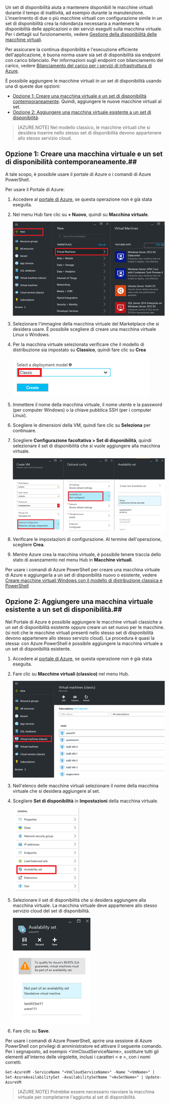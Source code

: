 


Un set di disponibilità aiuta a mantenere disponibili le macchine virtuali durante il tempo di inattività, ad esempio durante la manutenzione. L'inserimento di due o più macchine virtuali con configurazione simile in un set di disponibilità crea la ridondanza necessaria a mantenere la disponibilità delle applicazioni o dei servizi eseguiti sulla macchina virtuale. Per i dettagli sul funzionamento, vedere [Gestione della disponibilità delle macchine virtuali][].

Per assicurare la continua disponibilità e l'esecuzione efficiente dell'applicazione, è buona norma usare sia set di disponibilità sia endpoint con carico bilanciato. Per informazioni sugli endpoint con bilanciamento del carico, vedere [Bilanciamento del carico per i servizi di infrastruttura di Azure][].

È possibile aggiungere le macchine virtuali in un set di disponibilità usando una di queste due opzioni:

- [Opzione 1: Creare una macchina virtuale e un set di disponibilità contemporaneamente][]. Quindi, aggiungere le nuove macchine virtuali al set.
- [Opzione 2: Aggiungere una macchina virtuale esistente a un set di disponibilità][].

>[AZURE.NOTE] Nel modello classico, le macchine virtuali che si desidera inserire nello stesso set di disponibilità devono appartenere allo stesso servizio cloud.

## <a id="createset"> </a>Opzione 1: Creare una macchina virtuale e un set di disponibilità contemporaneamente.##

A tale scopo, è possibile usare il portale di Azure o i comandi di Azure PowerShell.

Per usare il Portale di Azure:

1. Accedere al [portale di Azure](https://portal.azure.com), se questa operazione non è già stata eseguita.

2. Nel menu Hub fare clic su **+ Nuovo**, quindi su **Macchina virtuale**.
    
    ![Testo immagine alt](./media/virtual-machines-common-classic-configure-availability/ChooseVMImage.png)

3. Selezionare l'immagine della macchina virtuale del Marketplace che si desidera usare. È possibile scegliere di creare una macchina virtuale Linux o Windows.

4. Per la macchina virtuale selezionata verificare che il modello di distribuzione sia impostato su **Classico**, quindi fare clic su **Crea**
    
    ![Testo immagine alt](./media/virtual-machines-common-classic-configure-availability/ChooseClassicModel.png)

5. Immettere il nome della macchina virtuale, il nome utente e la password (per computer Windows) o la chiave pubblica SSH (per i computer Linux).

6. Scegliere le dimensioni della VM, quindi fare clic su **Seleziona** per continuare.

7. Scegliere **Configurazione facoltativa > Set di disponibilità**, quindi selezionare il set di disponibilità che si vuole aggiungere alla macchina virtuale.
    
    ![Testo immagine alt](./media/virtual-machines-common-classic-configure-availability/ChooseAvailabilitySet.png)

8. Verificare le impostazioni di configurazione. Al termine dell'operazione, scegliere **Crea**.

9. Mentre Azure crea la macchina virtuale, è possibile tenere traccia dello stato di avanzamento nel menu Hub in **Macchine virtuali**.

Per usare i comandi di Azure PowerShell per creare una macchina virtuale di Azure e aggiungerla a un set di disponibilità nuovo o esistente, vedere [Creare macchine virtuali Windows con il modello di distribuzione classica e PowerShell](../articles/virtual-machines/virtual-machines-windows-classic-create-powershell.md)

## <a id="addmachine"></a>Opzione 2: Aggiungere una macchina virtuale esistente a un set di disponibilità.##

Nel Portale di Azure è possibile aggiungere le macchine virtuali classiche a un set di disponibilità esistente oppure creare un set nuovo per le macchine. (si noti che le macchine virtuali presenti nello stesso set di disponibilità devono appartenere allo stesso servizio cloud). La procedura è quasi la stessa: con Azure PowerShell è possibile aggiungere la macchina virtuale a un set di disponibilità esistente.

1. Accedere al [portale di Azure](https://portal.azure.com), se questa operazione non è già stata eseguita.

2. Fare clic su **Macchine virtuali (classico)** nel menu Hub.
    
    ![Testo immagine alt](./media/virtual-machines-common-classic-configure-availability/ChooseClassicVM.png)

3. Nell'elenco delle macchine virtuali selezionare il nome della macchina virtuale che si desidera aggiungere al set.

4. Scegliere **Set di disponibilità** in **Impostazioni** della macchina virtuale.
    
    ![Testo immagine alt](./media/virtual-machines-common-classic-configure-availability/AvailabilitySetSettings.png)

5. Selezionare il set di disponibilità che si desidera aggiungere alla macchina virtuale. La macchina virtuale deve appartenere allo stesso servizio cloud del set di disponibilità.
    
    ![Testo immagine alt](./media/virtual-machines-common-classic-configure-availability/AvailabilitySetPicker.png)

6. Fare clic su **Save**.

Per usare i comandi di Azure PowerShell, aprire una sessione di Azure PowerShell con privilegi di amministratore ed attivare il seguente comando. Per i segnaposto, ad esempio &lt;VmCloudServiceName&gt;, sostituire tutti gli elementi all'interno delle virgolette, inclusi i caratteri < e >, con i nomi corretti.

	Get-AzureVM -ServiceName "<VmCloudServiceName>" -Name "<VmName>" | Set-AzureAvailabilitySet -AvailabilitySetName "<AvSetName>" | Update-AzureVM

>[AZURE.NOTE] Potrebbe essere necessario riavviare la macchina virtuale per completarne l'aggiunta al set di disponibilità.


<!-- LINKS -->
[Opzione 1: Creare una macchina virtuale e un set di disponibilità contemporaneamente]: #createset
[Opzione 2: Aggiungere una macchina virtuale esistente a un set di disponibilità]: #addmachine

[Bilanciamento del carico per i servizi di infrastruttura di Azure]: ../articles/virtual-machines/virtual-machines-linux-load-balance.md
[Gestione della disponibilità delle macchine virtuali]: ../articles/virtual-machines/virtual-machines-linux-manage-availability.md

[Create a virtual machine running Windows]: ../articles/virtual-machines/virtual-machines-windows-hero-tutorial.md
[Virtual Network overview]: ../articles/virtual-network/virtual-networks-overview.md

<!---HONumber=AcomDC_0713_2016-->